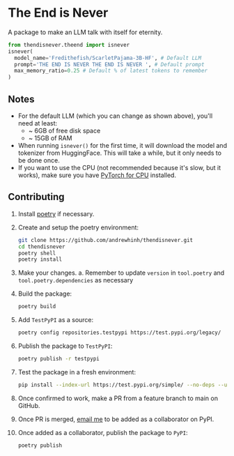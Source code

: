 # The End is Never

A package to make an LLM talk with itself for eternity.

```python
from thendisnever.theend import isnever
isnever(
  model_name='Fredithefish/ScarletPajama-3B-HF', # Default LLM
  prompt='THE END IS NEVER THE END IS NEVER ', # Default prompt
  max_memory_ratio=0.25 # Default % of latest tokens to remember
)
```

## Notes

- For the default LLM (which you can change as shown above), you'll need at least:
  - ~ 6GB of free disk space
  - ~ 15GB of RAM
- When running `isnever()` for the first time, it will download the model and tokenizer from HuggingFace. This will take a while, but it only needs to be done once.
- If you want to use the CPU (not recommended because it's slow, but it works), make sure you have [PyTorch for CPU](https://pytorch.org/get-started/locally/) installed.

## Contributing

1. Install [poetry](https://python-poetry.org/docs/#installation) if necessary.
1. Create and setup the poetry environment:

    ```bash
    git clone https://github.com/andrewhinh/thendisnever.git
    cd thendisnever
    poetry shell
    poetry install
    ```

1. Make your changes.
  a. Remember to update `version` in `tool.poetry` and `tool.poetry.dependencies` as necessary

1. Build the package:

    ```bash
    poetry build
    ```

1. Add `TestPyPI` as a source:

    ```bash
    poetry config repositories.testpypi https://test.pypi.org/legacy/
    ```

1. Publish the package to `TestPyPI`:

    ```bash
    poetry publish -r testpypi
    ```

1. Test the package in a fresh environment:

    ```bash
    pip install --index-url https://test.pypi.org/simple/ --no-deps --upgrade thendisnever
    ```

1. Once confirmed to work, make a PR from a feature branch to main on GitHub.
1. Once PR is merged, [email me](ajhinh@gmail.com) to be added as a collaborator on PyPI.
1. Once added as a collaborator, publish the package to `PyPI`:
  
      ```bash
      poetry publish
      ```
